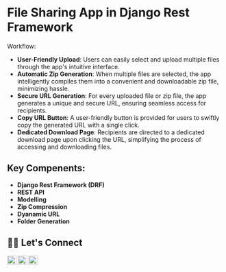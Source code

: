 # File Sharing App in Django Rest Framework
Workflow:

- **User-Friendly Upload**: Users can easily select and upload multiple files through the app's intuitive interface.
- **Automatic Zip Generation**: When multiple files are selected, the app intelligently compiles them into a convenient and downloadable zip file, minimizing hassle.
- **Secure URL Generation**: For every uploaded file or zip file, the app generates a unique and secure URL, ensuring seamless access for recipients.
- **Copy URL Button**: A user-friendly button is provided for users to swiftly copy the generated URL with a single click.
- **Dedicated Download Page**: Recipients are directed to a dedicated download page upon clicking the URL, simplifying the process of accessing and downloading files.

## Key Compenents:
- **Django Rest Framework (DRF)**
- **REST API**
- **Modelling**
- **Zip Compression**
- **Dyanamic URL**
- **Folder Generation**


## 🙋‍♂️ Let's Connect
<p align="center">
<!--   <a href="https://github.com/ANsingh0/"><img align="left" alt="AlfredDagenais.com" width="22px" src="https://raw.githubusercontent.com/iconic/open-iconic/master/svg/globe.svg" /></a> -->
	<a href="https://twitter.com/AkshayNSingh_"><img align="left" alt="Akshay Narayan Singh | Twitter" width="22px" src="https://cdn.jsdelivr.net/npm/simple-icons@v3/icons/twitter.svg" /></a>
	<a href="mailto:singhnarayanakshay@gmail.com"><img align="left" alt="Akshay Narayan Singh | Mail" width="22px" src="https://cdn.jsdelivr.net/npm/simple-icons@v3/icons/gmail.svg" /></a>
	<a href="https://www.linkedin.com/in/akshay-narayan-singh-5060a0228/"><img align="left" alt="AlfredDagenais | LinkedIn" width="22px" src="https://cdn.jsdelivr.net/npm/simple-icons@v3/icons/linkedin.svg" /></a>
</p>

